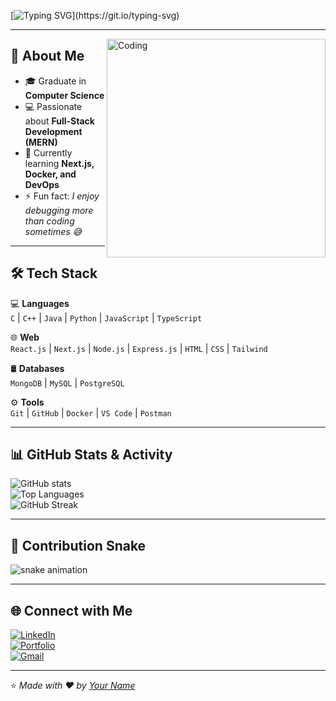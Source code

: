<!-- Typing animation -->
[![Typing SVG](https://readme-typing-svg.herokuapp.com?size=28&color=F70000&width=600&lines=Hi+👋,+I'm+Varsha+Vikraman;Full+Stack+Developer;MERN+Stack+%7C+Open+Source+Enthusiast;Always+Learning+New+Things!)](https://git.io/typing-svg)

---

<!-- Animated GIF Banner -->
<img align="right" alt="Coding" width="350" src="https://media.giphy.com/media/2IudUHdI075HL02Pkk/giphy.gif">

## 🚀 About Me  
- 🎓 Graduate in **Computer Science**  
- 💻 Passionate about **Full-Stack Development (MERN)**  
- 🌱 Currently learning **Next.js, Docker, and DevOps**  
- ⚡ Fun fact: *I enjoy debugging more than coding sometimes 😅*  

---

## 🛠️ Tech Stack  

💻 **Languages**  
`C` | `C++` | `Java` | `Python` | `JavaScript` | `TypeScript`  

🌐 **Web**  
`React.js` | `Next.js` | `Node.js` | `Express.js` | `HTML` | `CSS` | `Tailwind`  

🛢️ **Databases**  
`MongoDB` | `MySQL` | `PostgreSQL`  

⚙️ **Tools**  
`Git` | `GitHub` | `Docker` | `VS Code` | `Postman`  

---

## 📊 GitHub Stats & Activity  

![GitHub stats](https://github-readme-stats.vercel.app/api?username=YourGitHubUsername&show_icons=true&theme=radical)  
![Top Languages](https://github-readme-stats.vercel.app/api/top-langs/?username=YourGitHubUsername&layout=compact&theme=radical)  
![GitHub Streak](https://github-readme-streak-stats.herokuapp.com/?user=YourGitHubUsername&theme=radical)  

---

## 🐍 Contribution Snake  
![snake animation](https://github.com/YourGitHubUsername/YourGitHubUsername/blob/output/github-contribution-grid-snake.svg)

---

## 🌐 Connect with Me  

[![LinkedIn](https://img.shields.io/badge/LinkedIn-0A66C2?style=for-the-badge&logo=linkedin&logoColor=white)](https://linkedin.com/in/your-linkedin)  
[![Portfolio](https://img.shields.io/badge/Portfolio-000?style=for-the-badge&logo=vercel&logoColor=white)](https://your-portfolio-link.com)  
[![Gmail](https://img.shields.io/badge/Email-D14836?style=for-the-badge&logo=gmail&logoColor=white)](mailto:yourmail@gmail.com)  

---

⭐️ *Made with ❤️ by [Your Name](https://github.com/YourGitHubUsername)*


